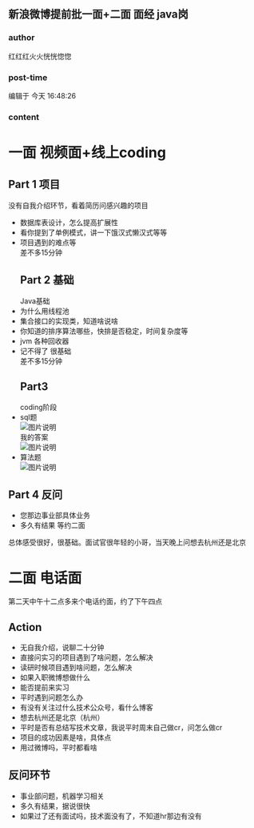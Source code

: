 ## 新浪微博提前批一面+二面 面经 java岗
### author 
红红红火火恍恍惚惚
### post-time 

编辑于  今天 16:48:26
### content 
<div class="post-topic-des nc-post-content">
 <h1>
  一面 视频面+线上coding
 </h1>
 <h2>
  Part 1 项目
 </h2>
 <p>
  没有自我介绍环节，看着简历问感兴趣的项目
 </p>
 <ul>
  <li>
   数据库表设计，怎么提高扩展性
  </li>
  <li>
   看你提到了单例模式，讲一下饿汉式懒汉式等等
  </li>
  <li>
   项目遇到的难点等
   <br/>
   差不多15分钟
   <h2>
    Part 2 基础
   </h2>
   Java基础
  </li>
  <li>
   为什么用线程池
  </li>
  <li>
   集合接口的实现类，知道啥说啥
  </li>
  <li>
   你知道的排序算法哪些，快排是否稳定，时间复杂度等
  </li>
  <li>
   jvm 各种回收器
  </li>
  <li>
   记不得了 很基础
   <br/>
   差不多15分钟
   <h2 id="part3">
    Part3
   </h2>
   coding阶段
  </li>
  <li>
   sql题
   <br/>
   <img alt="图片说明" src="https://uploadfiles.nowcoder.com/images/20200716/7169648_1594890720147_E271337BA7AEAE216CEE3F66EAFAC449" title="图片标题"/>
   <br/>
   我的答案
   <br/>
   <img alt="图片说明" src="https://uploadfiles.nowcoder.com/images/20200716/7169648_1594890770693_92ACF06F64890EEAEB14777E9388A0F1" title="图片标题"/>
  </li>
  <li>
   算法题
   <br/>
   <img alt="图片说明" src="https://uploadfiles.nowcoder.com/images/20200716/7169648_1594890811809_33E371CF7D7BEC5573036B5E6AE387E5" title="图片标题"/>
  </li>
 </ul>
 <h2>
  Part 4 反问
 </h2>
 <ul>
  <li>
   您那边事业部具体业务
  </li>
  <li>
   多久有结果 等约二面
  </li>
 </ul>
 <p>
  总体感受很好，很基础。面试官很年轻的小哥，当天晚上问想去杭州还是北京
 </p>
 <h1>
  二面 电话面
 </h1>
 <p>
  第二天中午十二点多来个电话约面，约了下午四点
 </p>
 <h2 id="action">
  Action
 </h2>
 <ul>
  <li>
   无自我介绍，说聊二十分钟
  </li>
  <li>
   直接问实习的项目遇到了啥问题，怎么解决
  </li>
  <li>
   读研时候项目遇到啥问题，怎么解决
  </li>
  <li>
   如果入职微博想做什么
  </li>
  <li>
   能否提前来实习
  </li>
  <li>
   平时遇到问题怎么办
  </li>
  <li>
   有没有关注过什么技术公众号，看什么博客
  </li>
  <li>
   想去杭州还是北京（杭州）
  </li>
  <li>
   平时是否有总结写技术文章，我说平时周末自己做cr，问怎么做cr
  </li>
  <li>
   项目的成功因素是啥，具体点
  </li>
  <li>
   用过微博吗，平时都看啥
  </li>
 </ul>
 <h2>
  反问环节
 </h2>
 <ul>
  <li>
   事业部问题，机器学习相关
  </li>
  <li>
   多久有结果，据说很快
  </li>
  <li>
   如果过了还有面试吗，技术面没有了，不知道hr那边有没有
  </li>
 </ul>
</div>
